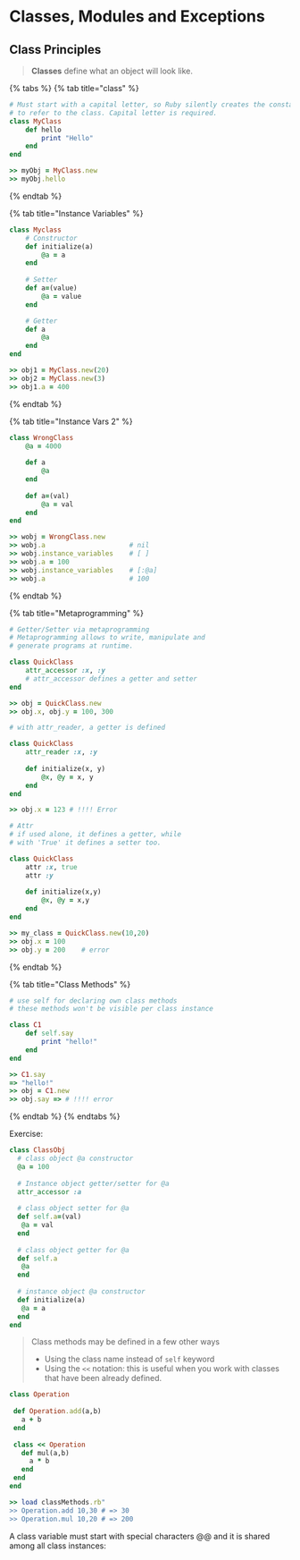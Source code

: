 # Classes, Modules and Exceptions

## Class Principles

> **Classes** define what an object will look like.

{% tabs %}
{% tab title="class" %}
```ruby
# Must start with a capital letter, so Ruby silently creates the constant 
# to refer to the class. Capital letter is required.
class MyClass 
    def hello
        print "Hello"
    end
end

>> myObj = MyClass.new
>> myObj.hello
```
{% endtab %}

{% tab title="Instance Variables" %}
```ruby
class Myclass
    # Constructor
    def initialize(a)
        @a = a
    end
    
    # Setter
    def a=(value)
        @a = value
    end 

    # Getter
    def a
        @a
    end
end

>> obj1 = MyClass.new(20)
>> obj2 = MyClass.new(3)
>> obj1.a = 400
```
{% endtab %}

{% tab title="Instance Vars 2" %}
```ruby
class WrongClass
    @a = 4000
    
    def a 
        @a
    end
    
    def a=(val)
        @a = val
    end
end

>> wobj = WrongClass.new
>> wobj.a                     # nil
>> wobj.instance_variables    # [ ]
>> wobj.a = 100
>> wobj.instance_variables    # [:@a]
>> wobj.a                     # 100

```
{% endtab %}

{% tab title="Metaprogramming" %}
```ruby
# Getter/Setter via metaprogramming
# Metaprogramming allows to write, manipulate and
# generate programs at runtime.

class QuickClass
    attr_accessor :x, :y
    # attr_accessor defines a getter and setter 
end

>> obj = QuickClass.new
>> obj.x, obj.y = 100, 300

# with attr_reader, a getter is defined

class QuickClass
    attr_reader :x, :y
    
    def initialize(x, y)
        @x, @y = x, y
    end
end

>> obj.x = 123 # !!!! Error

# Attr 
# if used alone, it defines a getter, while 
# with 'True' it defines a setter too.

class QuickClass
    attr :x, true
    attr :y
    
    def initialize(x,y)
        @x, @y = x,y
    end
end

>> my_class = QuickClass.new(10,20)
>> obj.x = 100
>> obj.y = 200    # error
```
{% endtab %}

{% tab title="Class Methods" %}
```ruby
# use self for declaring own class methods
# these methods won't be visible per class instance

class C1
    def self.say
        print "hello!"
    end
end

>> C1.say
=> "hello!"
>> obj = C1.new
>> obj.say => # !!!! error
```
{% endtab %}
{% endtabs %}

Exercise:

```ruby
class ClassObj
  # class object @a constructor
  @a = 100
  
  # Instance object getter/setter for @a
  attr_accessor :a
 
  # class object setter for @a
  def self.a=(val)
   @a = val
  end
  
  # class object getter for @a  
  def self.a 
   @a 
  end
  
  # instance object @a constructor
  def initialize(a)
   @a = a 
  end
end
```

> Class methods may be defined in a few other ways
>
> * Using the class name instead of `self` keyword
> * Using the `<<` notation: this is useful when you work with classes that have been already defined.

```ruby
class Operation
 
 def Operation.add(a,b)
   a + b
 end
 
 class << Operation
   def mul(a,b)
     a * b
   end
 end
end

>> load classMethods.rb"
>> Operation.add 10,30 # => 30
>> Operation.mul 10,20 # => 200
```

A class variable must start with special characters @@ and it is shared among all class instances:





